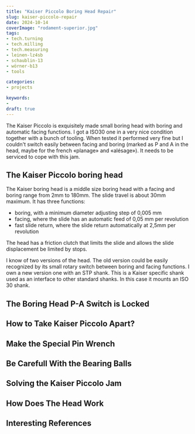 ```yaml
---
title: "Kaiser Piccolo Boring Head Repair"
slug: kaiser-piccolo-repair
date: 2024-10-14
coverImage: "rodament-superior.jpg"
tags:
- tech.turning
- tech.milling
- tech.measuring
- leinen-lz4sb
- schaublin-13
- wörner-b13
- tools

categories:
- projects

keywords:
-
draft: true
---
```


The Kaiser Piccolo is exquisitely made small boring head with boring
and automatic facing functions. I got a ISO30 one in a very nice
condition together with a bunch of tooling. When tested it performed
very fine but I couldn't switch easily between facing and boring
(marked as P and A in the head, maybe for the french «planage» and
«alésage»). It needs to be serviced to cope with this jam.

<!--more-->

## The Kaiser Piccolo boring head

The Kaiser boring head is a middle size boring head with a facing and
boring range from 2mm to 180mm. The slide travel is about 30mm
maximum. It has three functions:

- boring, with a minimum diameter adjusting step of 0,005 mm
- facing, where the slide has an automatic feed of 0,05 mm per
  revolution
- fast slide return, where the slide return automatically at 2,5mm per
  revolution
  
The head has a friction clutch that limits the slide and allows the
slide displacement be limited by stops.

I know of two versions of the head. The old version could be easily
recognized by its small rotary switch between boring and facing
functions. I own a new version one with an STP shank. This is a Kaiser
specific shank used as an interface to other standard shanks. In this
case it mounts an ISO 30 shank.

## The Boring Head P-A Switch is Locked 




## How to Take Kaiser Piccolo Apart?

## Make the Special Pin Wrench

## Be Carefull With the Bearing Balls

## Solving the Kaiser Piccolo Jam

## How Does The Head Work

## Interesting References
